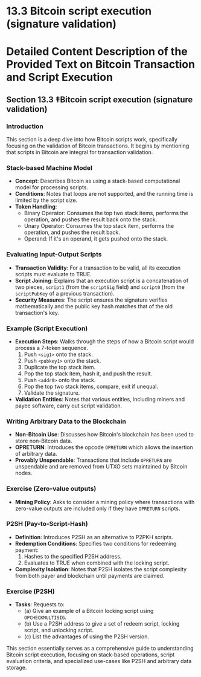 # 13.3 Bitcoin script execution (signature validation)

# Detailed Content Description of the Provided Text on Bitcoin Transaction and Script Execution

## Section 13.3 ‡Bitcoin script execution (signature validation)

### Introduction
This section is a deep dive into how Bitcoin scripts work, specifically focusing on the validation of Bitcoin transactions. It begins by mentioning that scripts in Bitcoin are integral for transaction validation.

### Stack-based Machine Model
- **Concept**: Describes Bitcoin as using a stack-based computational model for processing scripts.
- **Conditions**: Notes that loops are not supported, and the running time is limited by the script size.
- **Token Handling**:
  - Binary Operator: Consumes the top two stack items, performs the operation, and pushes the result back onto the stack.
  - Unary Operator: Consumes the top stack item, performs the operation, and pushes the result back.
  - Operand: If it's an operand, it gets pushed onto the stack.

### Evaluating Input-Output Scripts
- **Transaction Validity**: For a transaction to be valid, all its execution scripts must evaluate to TRUE.
- **Script Joining**: Explains that an execution script is a concatenation of two pieces, `script1` (from the `scriptSig` field) and `script0` (from the `scriptPubKey` of a previous transaction).
- **Security Measures**: The script ensures the signature verifies mathematically and the public key hash matches that of the old transaction's key.

### Example (Script Execution)
- **Execution Steps**: Walks through the steps of how a Bitcoin script would process a 7-token sequence.
    1. Push `<sig1>` onto the stack.
    2. Push `<pubkey1>` onto the stack.
    3. Duplicate the top stack item.
    4. Pop the top stack item, hash it, and push the result.
    5. Push `<addr0>` onto the stack.
    6. Pop the top two stack items, compare, exit if unequal.
    7. Validate the signature.
- **Validation Entities**: Notes that various entities, including miners and payee software, carry out script validation.

### Writing Arbitrary Data to the Blockchain
- **Non-Bitcoin Use**: Discusses how Bitcoin's blockchain has been used to store non-Bitcoin data.
- **OPRETURN**: Introduces the opcode `OPRETURN` which allows the insertion of arbitrary data.
- **Provably Unspendable**: Transactions that include `OPRETURN` are unspendable and are removed from UTXO sets maintained by Bitcoin nodes.

### Exercise (Zero-value outputs)
- **Mining Policy**: Asks to consider a mining policy where transactions with zero-value outputs are included only if they have `OPRETURN` scripts.

### P2SH (Pay-to-Script-Hash)
- **Definition**: Introduces P2SH as an alternative to P2PKH scripts.
- **Redemption Conditions**: Specifies two conditions for redeeming payment:
    1. Hashes to the specified P2SH address.
    2. Evaluates to TRUE when combined with the locking script.
- **Complexity Isolation**: Notes that P2SH isolates the script complexity from both payer and blockchain until payments are claimed.

### Exercise (P2SH)
- **Tasks**: Requests to:
    - (a) Give an example of a Bitcoin locking script using `OPCHECKMULTISIG`.
    - (b) Use a P2SH address to give a set of redeem script, locking script, and unlocking script.
    - (c) List the advantages of using the P2SH version.

This section essentially serves as a comprehensive guide to understanding Bitcoin script execution, focusing on stack-based operations, script evaluation criteria, and specialized use-cases like P2SH and arbitrary data storage.
